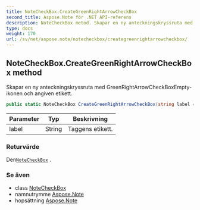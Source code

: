 ```yaml
---
title: NoteCheckBox.CreateGreenRightArrowCheckBox
second_title: Aspose.Note för .NET API-referens
description: NoteCheckBox metod. Skapar en ny anteckningskryssruta med GreenRightArrowCheckBoxEmptyikonen och angiven etikett.
type: docs
weight: 170
url: /sv/net/aspose.note/notecheckbox/creategreenrightarrowcheckbox/
---
```

## NoteCheckBox.CreateGreenRightArrowCheckBox method

Skapar en ny anteckningskryssruta med GreenRightArrowCheckBoxEmpty-ikonen och angiven etikett.

```csharp
public static NoteCheckBox CreateGreenRightArrowCheckBox(string label = "")
```

| Parameter | Typ | Beskrivning |
| --- | --- | --- |
| label | String | Taggens etikett. |

### Returvärde

Den[`NoteCheckBox`](../) .

### Se även

* class [NoteCheckBox](../)
* namnutrymme [Aspose.Note](../../notecheckbox/)
* hopsättning [Aspose.Note](../../../)


